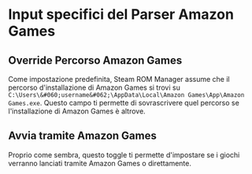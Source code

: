 # Input specifici del Parser Amazon Games

## Override Percorso Amazon Games
Come impostazione predefinita, Steam ROM Manager assume che il percorso d'installazione di Amazon Games si trovi su `C:\Users\&#060;username&#062;\AppData\Local\Amazon Games\App\Amazon Games.exe`. Questo campo ti permette di sovrascrivere quel percorso se l'installazione di Amazon Games è altrove.

## Avvia tramite Amazon Games

Proprio come sembra, questo toggle ti permette d'impostare se i giochi verranno lanciati tramite Amazon Games o direttamente.
